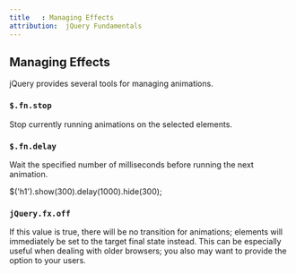 ```yaml
---
title   : Managing Effects
attribution:  jQuery Fundamentals
---
```

## Managing Effects

jQuery provides several tools for managing animations.

### `$.fn.stop`

Stop currently running animations on the selected elements.

### `$.fn.delay`

Wait the specified number of milliseconds before running the next animation.

<javascript>
$('h1').show(300).delay(1000).hide(300);
</javascript>

### `jQuery.fx.off`

If this value is true, there will be no transition for animations; elements
will immediately be set to the target final state instead.  This can be
especially useful when dealing with older browsers; you also may want to
provide the option to your users.
